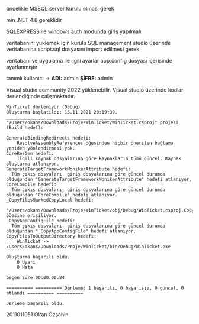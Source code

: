 öncelikle MSSQL server kurulu olması gerek

min .NET 4.6 gereklidir

SQLEXPRESS ile windows auth modunda giriş yapılmalı

veritabanını yüklemek için kurulu SQL management studio üzerinde veritabanına script.sql dosyasını import edilmesi gerek

veritabanı ve uygulama ile ilgili ayarlar app.config dosyası içerisinde ayarlanmıştır

tanımlı kullanıcı -> <b>ADI:</b> admin <b>ŞİFRE:</b> admin

Visual studio community 2022 yüklenebilir.
Visual studio üzerinde kodlar derlendiğinde çalışmaktadır.

```
WinTicket derleniyor (Debug)
Oluşturma başlatıldı: 15.11.2021 20:19:39.
__________________________________________________
"/Users/okans/Downloads/Proje/WinTicket/WinTicket.csproj" projesi (Build hedef):

GenerateBindingRedirects hedefi:
    ResolveAssemblyReferences öğesinden hiçbir önerilen bağlama yeniden yönlendirmesi yok.
CoreResGen hedefi:
    İlgili kaynak dosyalarına göre kaynakların tümü güncel. Kaynak oluşturma atlanıyor.
GenerateTargetFrameworkMonikerAttribute hedefi:
  Tüm çıkış dosyaları, giriş dosyalarına göre güncel durumda olduğundan "GenerateTargetFrameworkMonikerAttribute" hedefi atlanıyor.
CoreCompile hedefi:
  Tüm çıkış dosyaları, giriş dosyalarına göre güncel durumda olduğundan "CoreCompile" hedefi atlanıyor.
_CopyFilesMarkedCopyLocal hedefi:
    "/Users/okans/Downloads/Proje/WinTicket/obj/Debug/WinTicket.csproj.CopyComplete" öğesine erişiliyor.
_CopyAppConfigFile hedefi:
  Tüm çıkış dosyaları, giriş dosyalarına göre güncel durumda olduğundan "_CopyAppConfigFile" hedefi atlanıyor.
CopyFilesToOutputDirectory hedefi:
    WinTicket -> /Users/okans/Downloads/Proje/WinTicket/bin/Debug/WinTicket.exe

Oluşturma başarılı oldu.
    0 Uyarı
    0 Hata

Geçen Süre 00:00:00.84

========== ========== Derleme: 1 başarılı, 0 başarısız, 0 güncel, 0 atlandı ========== ==========

Derleme başarılı oldu.
```

2011011051
Okan Özşahin
